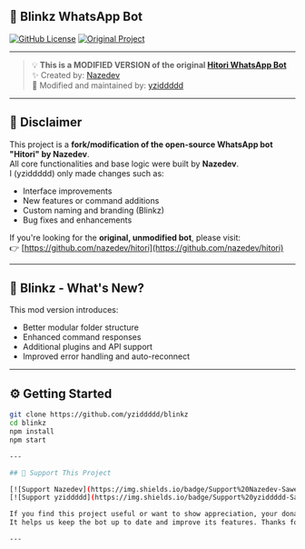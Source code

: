 ## 🔁 Blinkz WhatsApp Bot

[![GitHub License](https://img.shields.io/github/license/yziddddd/blinkz)](./LICENSE)
[![Original Project](https://img.shields.io/badge/Original-Hitori%20by%20Nazedev-blue)](https://github.com/nazedev/hitori)

---

> 💡 **This is a MODIFIED VERSION of the original [Hitori WhatsApp Bot](https://github.com/nazedev/hitori)**  
> ✨ Created by: [Nazedev](https://github.com/nazedev)  
> 🔧 Modified and maintained by: [yziddddd](https://github.com/yziddddd)

---

## 📌 Disclaimer

This project is a **fork/modification of the open-source WhatsApp bot "Hitori" by Nazedev**.  
All core functionalities and base logic were built by **Nazedev**.  
I (yziddddd) only made changes such as:
- Interface improvements
- New features or command additions
- Custom naming and branding (Blinkz)
- Bug fixes and enhancements

If you're looking for the **original, unmodified bot**, please visit:  
👉 [https://github.com/nazedev/hitori](https://github.com/nazedev/hitori)

---

## 🔄 Blinkz - What's New?

This mod version introduces:
- Better modular folder structure
- Enhanced command responses
- Additional plugins and API support
- Improved error handling and auto-reconnect

---

## ⚙️ Getting Started

```bash
git clone https://github.com/yziddddd/blinkz
cd blinkz
npm install
npm start

---

## 💖 Support This Project

[![Support Nazedev](https://img.shields.io/badge/Support%20Nazedev-Saweria-yellow?logo=buymeacoffee&style=for-the-badge)](https://saweria.co/nazedev)
[![Support yziddddd](https://img.shields.io/badge/Support%20yziddddd-Saweria-orange?logo=buymeacoffee&style=for-the-badge)](https://saweria.co/yziddddd)

If you find this project useful or want to show appreciation, your donation means a lot.  
It helps us keep the bot up to date and improve its features. Thanks for your support!

---
